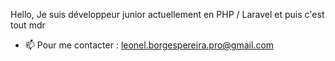 Hello, Je suis développeur junior actuellement en PHP / Laravel et puis c'est tout mdr
- 📫 Pour me contacter : leonel.borgespereira.pro@gmail.com

<!---
MonsieurLeonel/MonsieurLeonel is a ✨ special ✨ repository because its `README.md` (this file) appears on your GitHub profile.
You can click the Preview link to take a look at your changes.
--->
